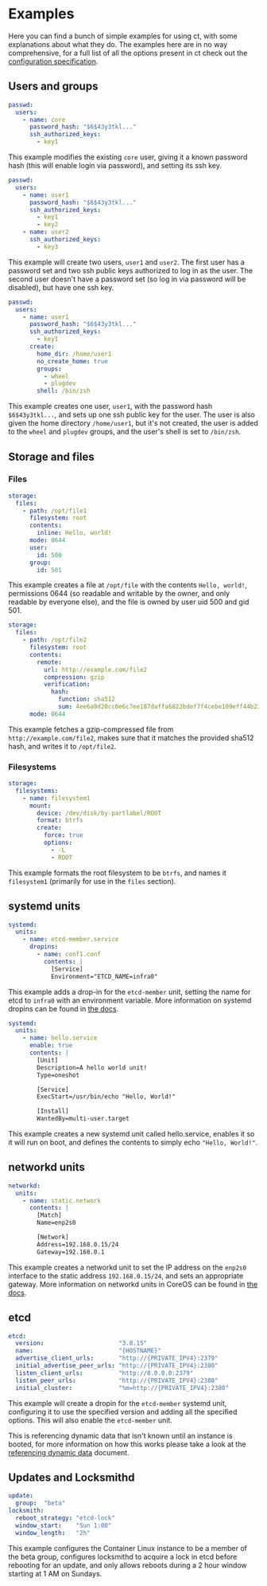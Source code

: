 # Examples

Here you can find a bunch of simple examples for using ct, with some explanations about what they do. The examples here are in no way comprehensive, for a full list of all the options present in ct check out the [configuration specification][spec].

## Users and groups

```yaml
passwd:
  users:
    - name: core
      password_hash: "$6$43y3tkl..."
      ssh_authorized_keys:
        - key1
```

This example modifies the existing `core` user, giving it a known password hash (this will enable login via password), and setting its ssh key.

```yaml
passwd:
  users:
    - name: user1
      password_hash: "$6$43y3tkl..."
      ssh_authorized_keys:
        - key1
        - key2
    - name: user2
      ssh_authorized_keys:
        - key3
```

This example will create two users, `user1` and `user2`. The first user has a password set and two ssh public keys authorized to log in as the user. The second user doesn't have a password set (so log in via password will be disabled), but have one ssh key.

```yaml
passwd:
  users:
    - name: user1
      password_hash: "$6$43y3tkl..."
      ssh_authorized_keys:
        - key1
      create:
        home_dir: /home/user1
        no_create_home: true
        groups:
          - wheel
          - plugdev
        shell: /bin/zsh
```

This example creates one user, `user1`, with the password hash `$6$43y3tkl...`, and sets up one ssh public key for the user. The user is also given the home directory `/home/user1`, but it's not created, the user is added to the `wheel` and `plugdev` groups, and the user's shell is set to `/bin/zsh`.

## Storage and files

### Files

```yaml
storage:
  files:
    - path: /opt/file1
      filesystem: root
      contents:
        inline: Hello, world!
      mode: 0644
      user:
        id: 500
      group:
        id: 501
```

This example creates a file at `/opt/file` with the contents `Hello, world!`, permissions 0644 (so readable and writable by the owner, and only readable by everyone else), and the file is owned by user uid 500 and gid 501.

```yaml
storage:
  files:
    - path: /opt/file2
      filesystem: root
      contents:
        remote:
          url: http://example.com/file2
          compression: gzip
          verification:
            hash:
              function: sha512
              sum: 4ee6a9d20cc0e6c7ee187daffa6822bdef7f4cebe109eff44b235f97e45dc3d7a5bb932efc841192e46618f48a6f4f5bc0d15fd74b1038abf46bf4b4fd409f2e
      mode: 0644
```

This example fetches a gzip-compressed file from `http://example.com/file2`, makes sure that it matches the provided sha512 hash, and writes it to `/opt/file2`.

### Filesystems

```yaml
storage:
  filesystems:
    - name: filesystem1
      mount:
        device: /dev/disk/by-partlabel/ROOT
        format: btrfs
        create:
          force: true
          options:
            - -L
            - ROOT
```

This example formats the root filesystem to be `btrfs`, and names it `filesystem1` (primarily for use in the `files` section).

## systemd units

```yaml
systemd:
  units:
    - name: etcd-member.service
      dropins:
        - name: conf1.conf
          contents: |
            [Service]
            Environment="ETCD_NAME=infra0"
```

This example adds a drop-in for the `etcd-member` unit, setting the name for etcd to `infra0` with an environment variable. More information on systemd dropins can be found in [the docs][dropins].

```yaml
systemd:
  units:
    - name: hello.service
      enable: true
      contents: |
        [Unit]
        Description=A hello world unit!
        Type=oneshot

        [Service]
        ExecStart=/usr/bin/echo "Hello, World!"

        [Install]
        WantedBy=multi-user.target
```

This example creates a new systemd unit called hello.service, enables it so it will run on boot, and defines the contents to simply echo `"Hello, World!"`.

## networkd units

```yaml
networkd:
  units:
    - name: static.network
      contents: |
        [Match]
        Name=enp2s0

        [Network]
        Address=192.168.0.15/24
        Gateway=192.168.0.1
```

This example creates a networkd unit to set the IP address on the `enp2s0` interface to the static address `192.168.0.15/24`, and sets an appropriate gateway. More information on networkd units in CoreOS can be found in [the docs][networkd].

## etcd

```yaml
etcd:
  version:                     "3.0.15"
  name:                        "{HOSTNAME}"
  advertise_client_urls:       "http://{PRIVATE_IPV4}:2379"
  initial_advertise_peer_urls: "http://{PRIVATE_IPV4}:2380"
  listen_client_urls:          "http://0.0.0.0:2379"
  listen_peer_urls:            "http://{PRIVATE_IPV4}:2380"
  initial_cluster:             "%m=http://{PRIVATE_IPV4}:2380"
```

This example will create a dropin for the `etcd-member` systemd unit, configuring it to use the specified version and adding all the specified options. This will also enable the `etcd-member` unit.

This is referencing dynamic data that isn't known until an instance is booted, for more information on how this works please take a look at the [referencing dynamic data][dynamic-data] document.

## Updates and Locksmithd

```yaml
update:
  group:  "beta"
locksmith:
  reboot_strategy: "etcd-lock"
  window_start:    "Sun 1:00"
  window_length:   "2h"
```

This example configures the Container Linux instance to be a member of the beta group, configures locksmithd to acquire a lock in etcd before rebooting for an update, and only allows reboots during a 2 hour window starting at 1 AM on Sundays.

[spec]: configuration.md
[dropins]: https://coreos.com/os/docs/latest/using-systemd-drop-in-units.html
[networkd]: https://coreos.com/os/docs/latest/network-config-with-networkd.html
[dynamic-data]: dynamic-data.md
